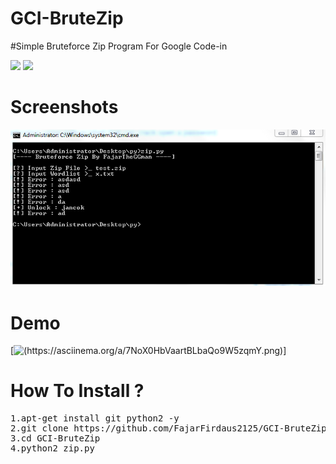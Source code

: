 # GCI-BruteZip
#Simple Bruteforce Zip Program For Google Code-in 

![](https://img.shields.io/badge/Language-Python-Yellow) ![](https://img.shields.io/badge/GoogleCodein-2019-Blue)

# Screenshots

![alt-text](https://github.com/FajarFirdaus2125/GCI-BruteZip/blob/master/.img/ss.PNG)

# Demo

[![(https://asciinema.org/a/7NoX0HbVaartBLbaQo9W5zqmY.png)](https://asciinema.org/a/7NoX0HbVaartBLbaQo9W5zqmY)]

# How To Install ?

<pre>
1.apt-get install git python2 -y
2.git clone https://github.com/FajarFirdaus2125/GCI-BruteZip
3.cd GCI-BruteZip
4.python2 zip.py
</pre>
